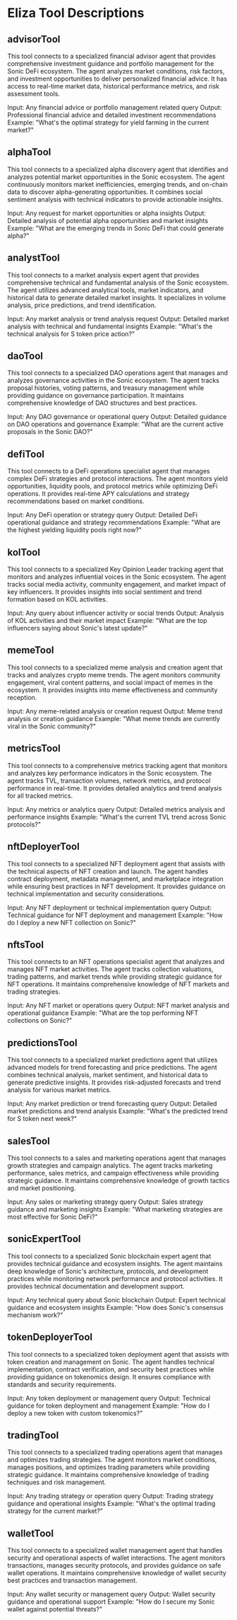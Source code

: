 # Eliza Tool Descriptions

## advisorTool
This tool connects to a specialized financial advisor agent that provides comprehensive investment guidance and portfolio management for the Sonic DeFi ecosystem. The agent analyzes market conditions, risk factors, and investment opportunities to deliver personalized financial advice. It has access to real-time market data, historical performance metrics, and risk assessment tools.

Input: Any financial advice or portfolio management related query
Output: Professional financial advice and detailed investment recommendations
Example: "What's the optimal strategy for yield farming in the current market?"

## alphaTool
This tool connects to a specialized alpha discovery agent that identifies and analyzes potential market opportunities in the Sonic ecosystem. The agent continuously monitors market inefficiencies, emerging trends, and on-chain data to discover alpha-generating opportunities. It combines social sentiment analysis with technical indicators to provide actionable insights.

Input: Any request for market opportunities or alpha insights
Output: Detailed analysis of potential alpha opportunities and market insights
Example: "What are the emerging trends in Sonic DeFi that could generate alpha?"

## analystTool
This tool connects to a market analysis expert agent that provides comprehensive technical and fundamental analysis of the Sonic ecosystem. The agent utilizes advanced analytical tools, market indicators, and historical data to generate detailed market insights. It specializes in volume analysis, price predictions, and trend identification.

Input: Any market analysis or trend analysis request
Output: Detailed market analysis with technical and fundamental insights
Example: "What's the technical analysis for S token price action?"

## daoTool
This tool connects to a specialized DAO operations agent that manages and analyzes governance activities in the Sonic ecosystem. The agent tracks proposal histories, voting patterns, and treasury management while providing guidance on governance participation. It maintains comprehensive knowledge of DAO structures and best practices.

Input: Any DAO governance or operational query
Output: Detailed guidance on DAO operations and governance
Example: "What are the current active proposals in the Sonic DAO?"

## defiTool
This tool connects to a DeFi operations specialist agent that manages complex DeFi strategies and protocol interactions. The agent monitors yield opportunities, liquidity pools, and protocol metrics while optimizing DeFi operations. It provides real-time APY calculations and strategy recommendations based on market conditions.

Input: Any DeFi operation or strategy query
Output: Detailed DeFi operational guidance and strategy recommendations
Example: "What are the highest yielding liquidity pools right now?"

## kolTool
This tool connects to a specialized Key Opinion Leader tracking agent that monitors and analyzes influential voices in the Sonic ecosystem. The agent tracks social media activity, community engagement, and market impact of key influencers. It provides insights into social sentiment and trend formation based on KOL activities.

Input: Any query about influencer activity or social trends
Output: Analysis of KOL activities and their market impact
Example: "What are the top influencers saying about Sonic's latest update?"

## memeTool
This tool connects to a specialized meme analysis and creation agent that tracks and analyzes crypto meme trends. The agent monitors community engagement, viral content patterns, and social impact of memes in the ecosystem. It provides insights into meme effectiveness and community reception.

Input: Any meme-related analysis or creation request
Output: Meme trend analysis or creation guidance
Example: "What meme trends are currently viral in the Sonic community?"

## metricsTool
This tool connects to a comprehensive metrics tracking agent that monitors and analyzes key performance indicators in the Sonic ecosystem. The agent tracks TVL, transaction volumes, network metrics, and protocol performance in real-time. It provides detailed analytics and trend analysis for all tracked metrics.

Input: Any metrics or analytics query
Output: Detailed metrics analysis and performance insights
Example: "What's the current TVL trend across Sonic protocols?"

## nftDeployerTool
This tool connects to a specialized NFT deployment agent that assists with the technical aspects of NFT creation and launch. The agent handles contract deployment, metadata management, and marketplace integration while ensuring best practices in NFT development. It provides guidance on technical implementation and security considerations.

Input: Any NFT deployment or technical implementation query
Output: Technical guidance for NFT deployment and management
Example: "How do I deploy a new NFT collection on Sonic?"

## nftsTool
This tool connects to an NFT operations specialist agent that analyzes and manages NFT market activities. The agent tracks collection valuations, trading patterns, and market trends while providing strategic guidance for NFT operations. It maintains comprehensive knowledge of NFT markets and trading strategies.

Input: Any NFT market or operations query
Output: NFT market analysis and operational guidance
Example: "What are the top performing NFT collections on Sonic?"

## predictionsTool
This tool connects to a specialized market predictions agent that utilizes advanced models for trend forecasting and price predictions. The agent combines technical analysis, market sentiment, and historical data to generate predictive insights. It provides risk-adjusted forecasts and trend analysis for various market metrics.

Input: Any market prediction or trend forecasting query
Output: Detailed market predictions and trend analysis
Example: "What's the predicted trend for S token next week?"

## salesTool
This tool connects to a sales and marketing operations agent that manages growth strategies and campaign analytics. The agent tracks marketing performance, sales metrics, and campaign effectiveness while providing strategic guidance. It maintains comprehensive knowledge of growth tactics and market positioning.

Input: Any sales or marketing strategy query
Output: Sales strategy guidance and marketing insights
Example: "What marketing strategies are most effective for Sonic DeFi?"

## sonicExpertTool
This tool connects to a specialized Sonic blockchain expert agent that provides technical guidance and ecosystem insights. The agent maintains deep knowledge of Sonic's architecture, protocols, and development practices while monitoring network performance and protocol activities. It provides technical documentation and development support.

Input: Any technical query about Sonic blockchain
Output: Expert technical guidance and ecosystem insights
Example: "How does Sonic's consensus mechanism work?"

## tokenDeployerTool
This tool connects to a specialized token deployment agent that assists with token creation and management on Sonic. The agent handles technical implementation, contract verification, and security best practices while providing guidance on tokenomics design. It ensures compliance with standards and security requirements.

Input: Any token deployment or management query
Output: Technical guidance for token deployment and management
Example: "How do I deploy a new token with custom tokenomics?"

## tradingTool
This tool connects to a specialized trading operations agent that manages and optimizes trading strategies. The agent monitors market conditions, manages positions, and optimizes trading parameters while providing strategic guidance. It maintains comprehensive knowledge of trading techniques and risk management.

Input: Any trading strategy or operation query
Output: Trading strategy guidance and operational insights
Example: "What's the optimal trading strategy for the current market?"

## walletTool
This tool connects to a specialized wallet management agent that handles security and operational aspects of wallet interactions. The agent monitors transactions, manages security protocols, and provides guidance on safe wallet operations. It maintains comprehensive knowledge of wallet security best practices and transaction management.

Input: Any wallet security or management query
Output: Wallet security guidance and operational support
Example: "How do I secure my Sonic wallet against potential threats?" 

